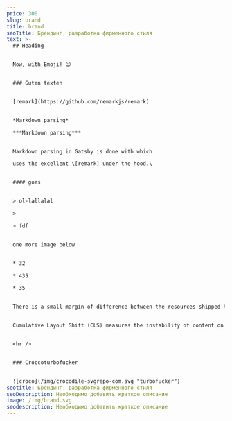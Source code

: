 ```yaml
---
price: 300
slug: brand
title: brand
seoTitle: Брендинг, разработка фирменного стиля
text: >-
  ## Heading


  Now, with Emoji! 😉


  ### Guten texten


  [remark](https://github.com/remarkjs/remark)


  *Markdown parsing*

  ***Markdown parsing***


  Markdown parsing in Gatsby is done with which

  uses the excellent \[remark] under the hood.\


  #### goes


  > ol-lallalal

  >

  > fdf


  one more image below


  * 32

  * 435

  * 35


  There is a small margin of difference between the resources shipped to desktop and mobile versions of a website. The FID scores are generally very good here, but it is interesting this does not translate to similar LCP scores. As suggested, the weight of individual pages on Jamstack sites in addition to mobile connection quality could play a role in the performance gaps that we see here.


  Cumulative Layout Shift (CLS) measures the instability of content on a web page within the first 500ms of user input. CLS measures any layout changes which happen after user input. This is important on mobile in particular, where the user will tap where they want to take an action – such as a search bar – only for the location to move as additional images, ads, or similar load.


  <hr />


  ### Croccoturbofucker


  ![croco](/img/crocodile-svgrepo-com.svg "turbofucker")
seotitle: Брендинг, разработка фирменного стиля
seoDescription: Необходимо добавить краткое описание
image: /img/brand.svg
seodescription: Необходимо добавить краткое описание
---
```

